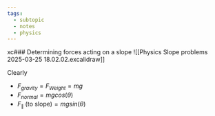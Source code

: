 ```yaml
---
tags:
  - subtopic
  - notes
  - physics
---
```

xc### Determining forces acting on a slope ![[Physics Slope problems 2025-03-25 18.02.02.excalidraw]]

Clearly 
- $F_{gravity}=F_{Weight}=mg$
- $F_{normal}=mgcos(\theta)$
- $F_{\parallel}$ (to slope)$=mgsin(\theta)$
